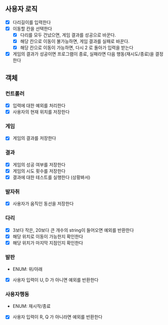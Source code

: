 ## 사용자 로직
- [x] 다리길이를 입력한다
- [x] 이동할 칸을 선택한다
  - [x] 다리를 모두 건넜으면, 게임 결과를 성공으로 바꾼다.
  - [x] 해당 칸으로 이동이 불가능하면, 게임 결과를 실패로 바꾼다.
  - [x] 해당 칸으로 이동이 가능하면, 다시 2 로 돌아가 입력을 받는다
- [x] 게임의 결과가 성공이면 프로그램이 종료, 실패라면 다음 행동(재시도/종료)을 결정한다

## 객체
### 컨트롤러
- [x] 입력에 대한 예외를 처리한다
- [x] 사용자의 현재 위치를 저장한다

### 게임
- [x] 게임의 결과를 저장한다

### 결과
- [x] 게임의 성공 여부를 저장한다
- [x] 게임의 시도 횟수를 저장한다
- [x] 결과에 대한 테스트를 실행한다 (상황봐서)

### 발자취
- [x] 사용자가 움직인 동선을 저장한다

### 다리
- [x] 3보다 작은, 20보다 큰 개수의 string이 들어오면 예외를 반환한다
- [x] 해당 위치로 이동이 가능한지 확인한다
- [x] 해당 위치가 마지막 지점인지 확인한다

### 발판
- ENUM: 위/아래
- [x] 사용자 입력이 U, D 가 아니면 예외를 반환한다

### 사용자행동
- ENUM: 재시작/종료
- [x] 사용자 입력이 R, Q 가 아니라면 예외를 반환한다